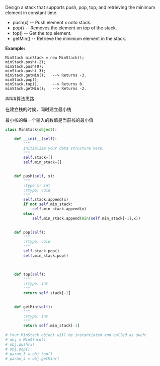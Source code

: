 Design a stack that supports push, pop, top, and retrieving the minimum element in constant time.

- push(x) -- Push element x onto stack.
- pop() -- Removes the element on top of the stack.
- top() -- Get the top element.
- getMin() -- Retrieve the minimum element in the stack.

**Example:**

```
MinStack minStack = new MinStack();
minStack.push(-2);
minStack.push(0);
minStack.push(-3);
minStack.getMin();   --> Returns -3.
minStack.pop();
minStack.top();      --> Returns 0.
minStack.getMin();   --> Returns -2.
```

####算法思路

在建立栈的时候，同时建立最小栈

最小栈的每一个输入的数值是当前栈的最小值

```python
class MinStack(object):

    def __init__(self):
        """
        initialize your data structure here.
        """
        self.stack=[]
        self.min_stack=[]
        

    def push(self, x):
        """
        :type x: int
        :rtype: void
        """
        self.stack.append(x)
        if not self.min_stack:
            self.min_stack.append(x)
        else:
            self.min_stack.append(min(self.min_stack[-1],x))
        

    def pop(self):
        """
        :rtype: void
        """
        self.stack.pop()
        self.min_stack.pop()
        
        

    def top(self):
        """
        :rtype: int
        """
        return self.stack[-1]
        

    def getMin(self):
        """
        :rtype: int
        """
        return self.min_stack[-1]
        
# Your MinStack object will be instantiated and called as such:
# obj = MinStack()
# obj.push(x)
# obj.pop()
# param_3 = obj.top()
# param_4 = obj.getMin()
```


